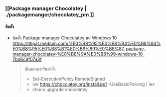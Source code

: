 ### [[Package manager Chocolatey | ./packagemanger/chocolatey_pm ]]
#### ติดตั้ง 
-  ติดตั้ง Package manager Chocolatey บน Windows 10
https://titipat.medium.com/%E0%B8%95%E0%B8%B4%E0%B8%94%E0%B8%95%E0%B8%B1%E0%B9%89%E0%B8%87-package-manager-chocolatey-%E0%B8%9A%E0%B8%99-windows-10-7bd6c8f07a3f
   >  
   >  ขั้นตอนการรันคำสั่ง 
   > - Set-ExecutionPolicy RemoteSigned
   > - iwr https://chocolatey.org/install.ps1  -UseBasicParsing | iex
   >  - choco upgrade chocolatey